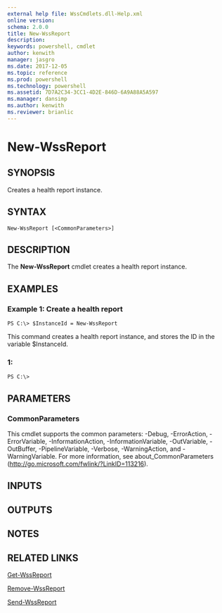 ```yaml
---
external help file: WssCmdlets.dll-Help.xml
online version: 
schema: 2.0.0
title: New-WssReport
description: 
keywords: powershell, cmdlet
author: kenwith
manager: jasgro
ms.date: 2017-12-05
ms.topic: reference
ms.prod: powershell
ms.technology: powershell
ms.assetid: 7D7A2C34-3CC1-4D2E-846D-6A9A88A5A597
ms.manager: dansimp
ms.author: kenwith
ms.reviewer: brianlic
---
```


# New-WssReport

## SYNOPSIS
Creates a health report instance.

## SYNTAX

```
New-WssReport [<CommonParameters>]
```

## DESCRIPTION
The **New-WssReport** cmdlet creates a health report instance.

## EXAMPLES

### Example 1: Create a health report
```
PS C:\> $InstanceId = New-WssReport
```

This command creates a health report instance, and stores the ID in the variable $InstanceId.

### 1:
```
PS C:\>
```

## PARAMETERS

### CommonParameters
This cmdlet supports the common parameters: -Debug, -ErrorAction, -ErrorVariable, -InformationAction, -InformationVariable, -OutVariable, -OutBuffer, -PipelineVariable, -Verbose, -WarningAction, and -WarningVariable. For more information, see about_CommonParameters (http://go.microsoft.com/fwlink/?LinkID=113216).

## INPUTS

## OUTPUTS

## NOTES

## RELATED LINKS

[Get-WssReport](./Get-WssReport.md)

[Remove-WssReport](./Remove-WssReport.md)

[Send-WssReport](./Send-WssReport.md)

